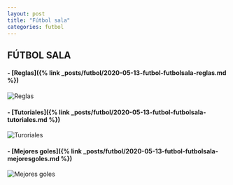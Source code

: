 ```yaml
---
layout: post
title: "Fútbol sala"
categories: futbol
---
```

## FÚTBOL SALA

#### - [Reglas]({% link _posts/futbol/2020-05-13-futbol-futbolsala-reglas.md %})

![Reglas](../images/futbol_futbolsala_quees_pestana.jpg)

#### - [Tutoriales]({% link _posts/futbol/2020-05-13-futbol-futbolsala-tutoriales.md %})

![Turoriales](../images/tutorial_pestana.png)

#### - [Mejores goles]({% link _posts/futbol/2020-05-13-futbol-futbolsala-mejoresgoles.md %})

![Mejores goles](../images/futbol_futbolsala_mejoresgoles_pestana.jpg)

